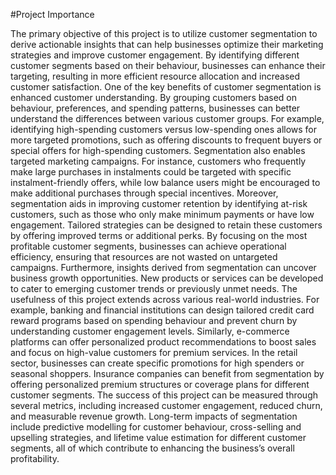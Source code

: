 #Project Importance 

The primary objective of this project is to utilize customer segmentation to derive actionable insights that can help businesses optimize their marketing strategies and improve customer engagement. By identifying different customer segments based on their behaviour, businesses can enhance their targeting, resulting in more efficient resource allocation and increased customer satisfaction.
One of the key benefits of customer segmentation is enhanced customer understanding. By grouping customers based on behaviour, preferences, and spending patterns, businesses can better understand the differences between various customer groups. For example, identifying high-spending customers versus low-spending ones allows for more targeted promotions, such as offering discounts to frequent buyers or special offers for high-spending customers.
Segmentation also enables targeted marketing campaigns. For instance, customers who frequently make large purchases in instalments could be targeted with specific instalment-friendly offers, while low balance users might be encouraged to make additional purchases through special incentives. Moreover, segmentation aids in improving customer retention by identifying at-risk customers, such as those who only make minimum payments or have low engagement. Tailored strategies can be designed to retain these customers by offering improved terms or additional perks.
By focusing on the most profitable customer segments, businesses can achieve operational efficiency, ensuring that resources are not wasted on untargeted campaigns. Furthermore, insights derived from segmentation can uncover business growth opportunities. New products or services can be developed to cater to emerging customer trends or previously unmet needs.
The usefulness of this project extends across various real-world industries. For example, banking and financial institutions can design tailored credit card reward programs based on spending behaviour and prevent churn by understanding customer engagement levels. Similarly, e-commerce platforms can offer personalized product recommendations to boost sales and focus on high-value customers for premium services. In the retail sector, businesses can create specific promotions for high spenders or seasonal shoppers. Insurance companies can benefit from segmentation by offering personalized premium structures or coverage plans for different customer segments.
The success of this project can be measured through several metrics, including increased customer engagement, reduced churn, and measurable revenue growth. Long-term impacts of segmentation include predictive modelling for customer behaviour, cross-selling and upselling strategies, and lifetime value estimation for different customer segments, all of which contribute to enhancing the business’s overall profitability.
